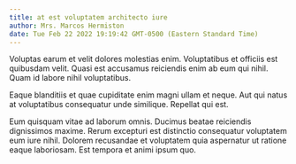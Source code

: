 ```yaml
---
title: at est voluptatem architecto iure
author: Mrs. Marcos Hermiston
date: Tue Feb 22 2022 19:19:42 GMT-0500 (Eastern Standard Time)
---
```

Voluptas earum et velit dolores molestias enim. Voluptatibus et officiis est quibusdam velit. Quasi est accusamus reiciendis enim ab eum qui nihil. Quam id labore nihil voluptatibus.

 Eaque blanditiis et quae cupiditate enim magni ullam et neque. Aut qui natus at voluptatibus consequatur unde similique. Repellat qui est.

 Eum quisquam vitae ad laborum omnis. Ducimus beatae reiciendis dignissimos maxime. Rerum excepturi est distinctio consequatur voluptatem eum iure nihil. Dolorem recusandae et voluptatem quia aspernatur ut ratione eaque laboriosam. Est tempora et animi ipsum quo.